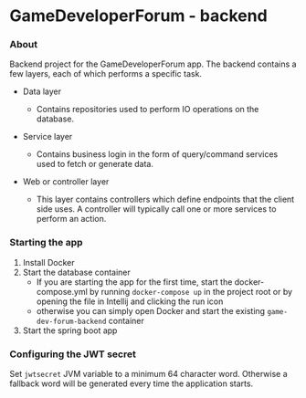 # GameDeveloperForum - backend

### About

Backend project for the GameDeveloperForum app. The backend contains a few layers, each of which performs a specific task.

- Data layer
    - Contains repositories used to perform IO operations on the database.

- Service layer
  - Contains business login in the form of query/command services used to fetch or generate data.

- Web or controller layer
  - This layer contains controllers which define endpoints that the client side uses. A controller will typically call
  one or more services to perform an action.

### Starting the app

1. Install Docker
2. Start the database container
   - If you are starting the app for the first time, start the docker-compose.yml by running `docker-compose up` in the project root or by opening the file in Intellij
   and clicking the run icon
    - otherwise you can simply open Docker and start the existing `game-dev-forum-backend` container
3. Start the spring boot app

### Configuring the JWT secret
Set `jwtsecret` JVM variable to a minimum 64 character word. Otherwise a fallback word will be generated every time the application starts.
